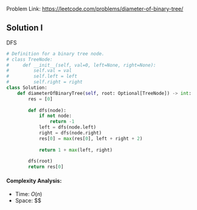 Problem Link: https://leetcode.com/problems/diameter-of-binary-tree/

## Solution I
DFS

```python
# Definition for a binary tree node.
# class TreeNode:
#     def __init__(self, val=0, left=None, right=None):
#         self.val = val
#         self.left = left
#         self.right = right
class Solution:
    def diameterOfBinaryTree(self, root: Optional[TreeNode]) -> int:
        res = [0]
        
        def dfs(node):
            if not node:
                return -1
            left = dfs(node.left)
            right = dfs(node.right)
            res[0] = max(res[0], left + right + 2)
            
            return 1 + max(left, right)
        
        dfs(root)
        return res[0]
```

#### Complexity Analysis:
- Time: $O(n)$
- Space: $$